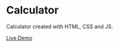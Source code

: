 # Calculator

Calculator created with HTML, CSS and JS.

[Live Demo](https://rolastic.github.io/Calculator/)

